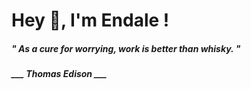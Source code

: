 <h1 title="head"> Hey 👋, I'm Endale !</h1>

**<h5><i>" As a cure for worrying, work is better than whisky. "</i></h5>**

*<b>___ Thomas Edison ___</b>*
